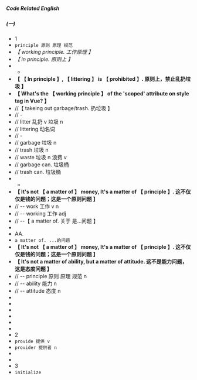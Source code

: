 ##### Code Related English

##### (一)

- 1
- `principle 原则 原理 规范`
- _【 working principle. 工作原理 】_
- _【 in principle. 原则上 】_
- -
- **【 【 In principle 】, 【 littering 】 is 【 prohibited 】. 原则上，禁止乱扔垃圾 】**
- **【 What's the 【 working principle 】 of the 'scoped' attribute on style tag in Vue? 】**
- //【 takeing out garbage/trash. 扔垃圾 】
- // -
- // litter 乱扔 v 垃圾 n
- // littering 动名词
- // -
- // garbage 垃圾 n
- // trash 垃圾 n
- // waste 垃圾 n 浪费 v
- // garbage can. 垃圾桶
- // trash can. 垃圾桶
- -
- **【 It's not 【 a matter of 】 money, It's a matter of 【 principle 】. 这不仅仅是钱的问题；这是一个原则问题 】**
- // -- work 工作 v n
- // -- working 工作 adj
- // --【 a matter of. 关于 是...问题 】
-
- AA.
- `a matter of. ...的问题`
- **【 It's not 【 a matter of 】 money, It's a matter of 【 principle 】. 这不仅仅是钱的问题；这是一个原则问题 】**
- **【 It's not a matter of ability, but a matter of attitude. 这不是能力问题，这是态度问题 】**
- // -- principle 原则 原理 规范 n
- // -- ability 能力 n
- // -- attitude 态度 n
-
-
-
-
-
-
- 2
- `provide 提供 v`
- `provider 提供者 n`
-
-
- 3
- `initialize `
